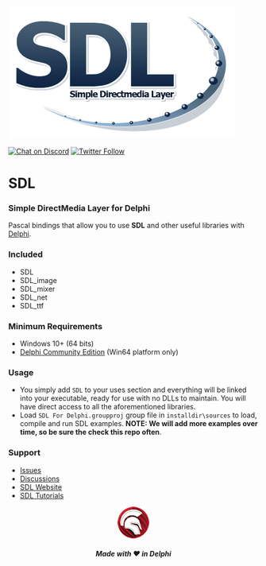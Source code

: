 ![Simple DirectMedia Layer](media/SDL_logo.png)  

[![Chat on Discord](https://img.shields.io/discord/754884471324672040.svg?logo=discord)](https://discord.gg/tPWjMwK) [![Twitter Follow](https://img.shields.io/twitter/follow/tinyBigGAMES?style=social)](https://twitter.com/tinyBigGAMES)
# SDL
### Simple DirectMedia Layer for Delphi

Pascal bindings that allow you to use **SDL** and other useful libraries with <a href="https://www.embarcadero.com/es/products/delphi" target="_blank">Delphi</a>. 

### Included
- SDL
- SDL_image
- SDL_mixer
- SDL_net
- SDL_ttf

### Minimum Requirements 
- Windows 10+ (64 bits)
- <a href="https://www.embarcadero.com/products/delphi/starter" target="_blank">Delphi Community Edition</a> (Win64 platform only)

### Usage
- You simply add `SDL` to your uses section and everything will be linked into your executable, ready for use with no DLLs to maintain. You will have direct access to all the aforementioned libraries.
- Load `SDL For Delphi.groupproj` group file in `installdir\sources` to load, compile and run SDL examples. **NOTE: We will add more examples over time, so be sure the check this repo often**.

### Support
- <a href="https://github.com/tinyBigGAMES/SDL/issues" target="_blank">Issues</a>
- <a href="https://github.com/tinyBigGAMES/SDL/discussions" target="_blank">Discussions</a>
- <a href="https://libsdl.org" target="_blank">SDL Website</a>
- <a href="https://lazyfoo.net/tutorials/SDL/index.php" target="_blank">SDL Tutorials</a> 


<p align="center">
<img src="media/delphi.png" alt="Delphi">
</p>
<h5 align="center">

Made with :heart: in Delphi
</h5>
